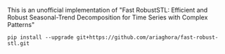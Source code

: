 This is an unofficial implementation of "Fast RobustSTL: Efficient and Robust Seasonal-Trend Decomposition for Time Series with Complex Patterns"

`pip install --upgrade git+https://github.com/ariaghora/fast-robust-stl.git`